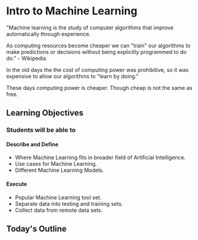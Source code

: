 # Intro to Machine Learning

"Machine learning is the study of computer algorithms that improve automatically through experience.

As computing resources become cheaper we can "train" our algorithms to make predictions or decisions without being explicitly programmed to do do." - Wikipedia

In the old days the the cost of computing power was prohibitive, so it was expensive to allow our algorithms to "learn by doing."

These days computing power is cheaper. Though cheap is not the same as free.

## Learning Objectives

### Students will be able to

#### Describe and Define

- Where Machine Learning fits in broader field of Artificial Intelligence.
- Use cases for Machine Learning.
- Different Machine Learning Models.

#### Execute

- Popular Machine Learning tool set.
- Separate data into testing and training sets.
- Collect data from remote data sets.

## Today's Outline

<!-- To Be Completed By Instructor -->
